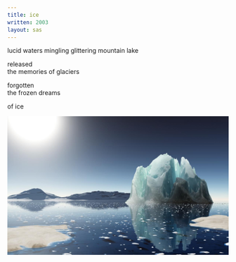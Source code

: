 ```yaml
---
title: ice
written: 2003
layout: sas
---
```


<div class="poem">
lucid waters mingling  
glittering mountain lake

released  
the memories of glaciers

forgotten  
the frozen dreams

of ice
</div>

![Mountain lake](/assets/images/sunshad/melting-ice.jpg "Mountain lake")
